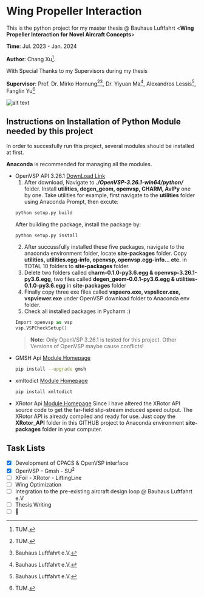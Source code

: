 # Wing Propeller Interaction
This is the python project  for my master thesis @ Bauhaus Luftfahrt <**Wing Propeller Interaction for Novel Aircraft Concepts**>

**Time**: Jul. 2023 - Jan. 2024

**Author**: Chang Xu[^1].

With Special Thanks to my Supervisors during my thesis

**Supervisor**: Prof. Dr. Mirko Hornung[^1][^2], Dr. Yiyuan Ma[^2], Alexandros Lessis[^2], Fanglin Yu[^1]
[^1]: TUM.
[^2]: Bauhaus Luftfahrt e.V.

![alt text](https://img.airliners.de/2021/02/d328eco-EDFilV__wide__824)

## Instructions on Installation of Python Module needed by this project
In order to succesfully run this project, several modules should be installed at first.

**Anaconda** is recommended for managing all the modules.
* OpenVSP API 3.26.1 [DownLoad Link](https://openvsp.org/download_old.php)
  1. After download, Navigate to ***./OpenVSP-3.26.1-win64/python/*** folder. Install **utilities, degen_geom, openvsp, CHARM, AvlPy** one by one.
  Take utilities for example, first navigate to the **utilities** folder using Anaconda Prompt, then excute:
  ```bash
  python setup.py build
  ```
  After building the package, install the package by:
  ```bash
  python setup.py install
  ```
  2. After succussfully installed these five packages, navigate to the anaconda environment folder, locate **site-packages** folder. Copy **utilities, utilities.egg-info, openvsp,
     openvsp.egg-info... etc.** in TOTAL 10 folders to **site-packages** folder.
  3. Delete two folders called **charm-0.1.0-py3.6.egg & openvsp-3.26.1-py3.6.egg**, two files called **degen_geom-0.0.1-py3.6.egg & utilities-0.1.0-py3.6.egg** in **site-packages** folder
  4. Finally copy three exe files called **vspaero.exe, vspslicer.exe, vspviewer.exe** under OpenVSP download folder to Anaconda env folder.
  5. Check all installed packages in Pycharm :)
  ```Python
  Import openvsp as vsp
  vsp.VSPCheckSetup()
  ```
  > **Note:** Only OpenVSP 3.26.1 is tested for this project. Other Versions of OpenVSP maybe cause conflicts!
* GMSH Api [Module Homepage](https://pypi.org/project/gmsh/)
  ```bash
  pip install --upgrade gmsh
  ```
* xmltodict [Module Homepage](https://pypi.org/project/xmltodict/)
  ```bash
  pip install xmltodict
  ```
* XRotor Api [Module Homepage](https://pypi.org/project/xrotor/)
  Since I have altered the XRotor API source code to get the far-field slip-stream induced speed output. The XRotor API is already compiled and ready for use.
  Just copy the **XRotor_API** folder in this GITHUB project to Anaconda environment **site-packages** folder in your computer.

  
## Task Lists
 - [x] Development of CPACS & OpenVSP interface
 - [x] OpenVSP - Gmsh - SU<sup>2</sup>
 - [ ] XFoil - XRotor - LiftingLine
 - [ ] Wing Optimization
 - [ ] Integration to the pre-existing aircraft design loop @ Bauhaus Luftfahrt e.V
 - [ ] Thesis Writing
 - [ ] :tada:
